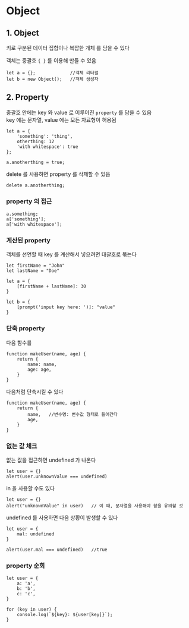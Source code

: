 # Object

## 1. Object

키로 구분된 데이터 집합이나 복잡한 개체 를 담을 수 있다

객체는 중괄호 `{ }` 를 이용해 만들 수 있음

	let a = {};				//객체 리터럴
	let b = new Object();	//객체 생성자

## 2. Property


중괄호 안에는 key 와 value 로 이루어진 `property` 를 담을 수 있음\
key 에는 문자열, value 에는 모든 자료형이 허용됨

	let a = {
		'something': 'thing',
		otherthing: 12
		'with whitespace': true
	};

	a.anotherthing = true;

delete 를 사용하면 property 를 삭제할 수 있음

	delete a.anotherthing;

### property 의 접근

	a.something;
	a['something'];
	a['with whitespace'];

### 계산된 property

객체를 선언할 때 key 를 계산해서 넣으려면 대괄호로 묶는다

	let firstName = "John"
	let lastName = "Doe"

	let a = {
		[firstName + lastName]: 30
	}

	let b = {
		[prompt('input key here: ')]: "value"
	}


### 단축 property

다음 함수를

	function makeUser(name, age) {
		return {
			name: name,
			age: age,
		}
	}

다음처럼 단축시킬 수 있다

	function makeUser(name, age) {
		return {
			name,	//변수명: 변수값 형태로 들어간다
			age,
		}
	}

### 없는 값 체크

없는 값을 접근하면 undefined 가 나온다

	let user = {}
	alert(user.unknownValue === undefined)

in 을 사용할 수도 있다

	let user = {}
	alert("unknownValue" in user)	// 이 때, 문자열을 사용해야 함을 유의할 것

undefined 를 사용하면 다음 상황이 발생할 수 있다

	let user = {
		mal: undefined
	}

	alert(user.mal === undefined)	//true

### property 순회

	let user = {
		a: 'a',
		b: 'b',
		c: 'c',
	}

	for (key in user) {
		console.log(`${key}: ${user[key]}`);
	}


<!--stackedit_data:
eyJoaXN0b3J5IjpbODQ3OTc2NjI5LC0yMDQzNjM1MjczXX0=
-->